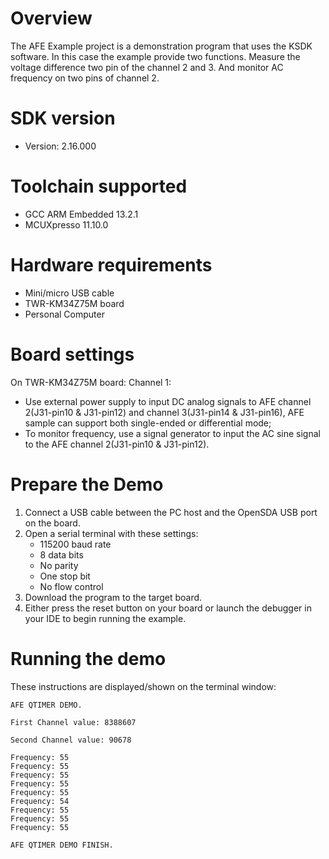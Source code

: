 Overview
========
The AFE Example project is a demonstration program that uses the KSDK software.
In this case the example provide two functions. Measure the voltage difference two pin of the
channel 2 and 3. And monitor AC frequency on two pins of channel 2.


SDK version
===========
- Version: 2.16.000

Toolchain supported
===================
- GCC ARM Embedded  13.2.1
- MCUXpresso  11.10.0

Hardware requirements
=====================
- Mini/micro USB cable
- TWR-KM34Z75M board
- Personal Computer

Board settings
==============
On TWR-KM34Z75M board:
Channel 1:
- Use external power supply to input DC analog signals to AFE channel 2(J31-pin10 & J31-pin12)
and channel 3(J31-pin14 & J31-pin16), AFE sample can support both single-ended or differential mode;
- To monitor frequency, use a signal generator to input the AC sine signal to the
AFE channel 2(J31-pin10 & J31-pin12).

Prepare the Demo
================
1. Connect a USB cable between the PC host and the OpenSDA USB port on the board.
2. Open a serial terminal with these settings:
    - 115200 baud rate
    - 8 data bits
    - No parity
    - One stop bit
    - No flow control
3. Download the program to the target board.
4. Either press the reset button on your board or launch the debugger in your IDE to begin running the example.

Running the demo
================
These instructions are displayed/shown on the terminal window:

~~~~~~~~~~~~~~~~~~~~~~~
AFE QTIMER DEMO.

First Channel value: 8388607

Second Channel value: 90678

Frequency: 55
Frequency: 55
Frequency: 55
Frequency: 55
Frequency: 55
Frequency: 54
Frequency: 55
Frequency: 55
Frequency: 55

AFE QTIMER DEMO FINISH.
~~~~~~~~~~~~~~~~~~~~~~~
